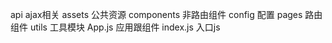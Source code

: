 

api   ajax相关
assets 公共资源
components  非路由组件
config   配置
pages  路由组件
utils   工具模块
App.js  应用跟组件
index.js 入口js